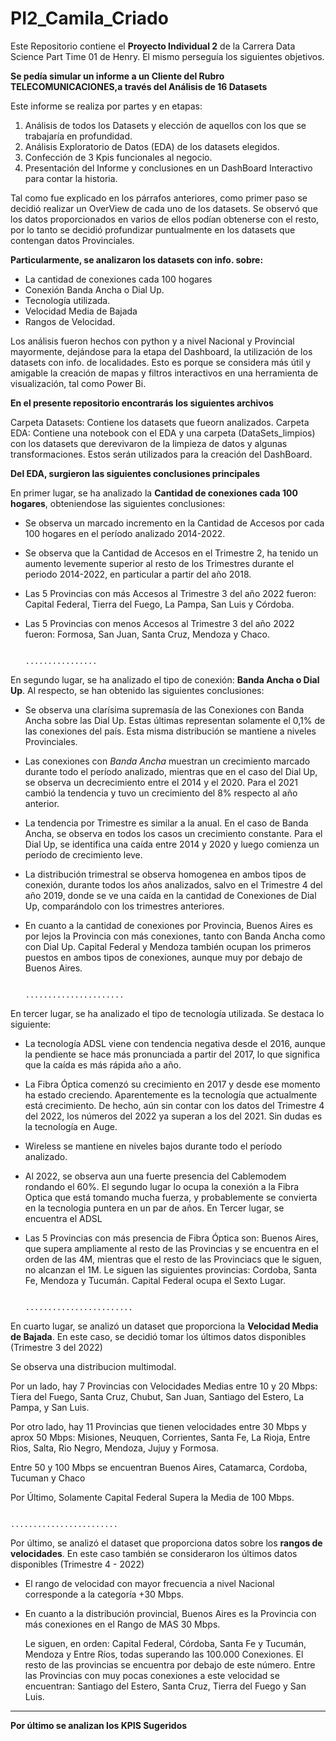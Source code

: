 # PI2_Camila_Criado
Este Repositorio contiene el **Proyecto Individual 2** de la Carrera Data Science Part Time 01 de Henry. 
El mismo perseguía los siguientes objetivos.

**Se pedía simular un informe a un Cliente del Rubro TELECOMUNICACIONES,a través del Análisis de 16 Datasets**

Este informe se realiza por partes y en etapas:

1. Análisis de todos los Datasets y elección de aquellos con los que se trabajaría en profundidad. 
2. Análisis Exploratorio de Datos (EDA) de los datasets elegidos. 
3. Confección de 3 Kpis funcionales al negocio.
4. Presentación del Informe y conclusiones en un DashBoard Interactivo para contar la historia. 

Tal como fue explicado en los párrafos anteriores, como primer paso se decidió realizar un OverView de cada uno de los datasets. 
Se observó que los datos proporcionados en varios de ellos podían obtenerse con el resto, por lo tanto se decidió profundizar puntualmente en los datasets
que contengan datos Provinciales. 

**Particularmente, se analizaron los datasets con info. sobre:**
- La cantidad de conexiones cada 100 hogares
- Conexión Banda Ancha o Dial Up.
- Tecnología utilizada.
- Velocidad Media de Bajada
- Rangos de Velocidad.

Los análisis fueron hechos con python y a nivel Nacional y Provincial mayormente, dejándose para la etapa del Dashboard, la utilización de los datasets con info. de 
localidades. Esto es porque se considera más útil y amigable la creación de mapas y filtros interactivos en una herramienta de visualización, tal como Power Bi. 

**En el presente repositorio encontrarás los siguientes archivos**

Carpeta Datasets: Contiene los datasets que fueorn analizados. 
Carpeta EDA: Contiene una notebook con el EDA y una carpeta (DataSets_limpios) con los datasets que derevivaron de la limpieza de datos y algunas transformaciones.
Estos serán utilizados para la creación del DashBoard. 

**Del EDA, surgieron las siguientes conclusiones principales**

En primer lugar, se ha analizado la **Cantidad de conexiones cada 100 hogares**, obteniendose las siguientes conclusiones:

- Se observa un marcado incremento en la Cantidad de Accesos por cada 100 hogares en el período analizado 2014-2022.

- Se observa que la Cantidad de Accesos en el Trimestre 2, ha tenido un aumento levemente superior al resto de los Trimestres durante el periodo    2014-2022, en particular a partir del año 2018. 

- Las 5 Provincias con más Accesos al Trimestre 3 del año 2022 fueron: Capital Federal, Tierra del Fuego, La Pampa, San Luis y Córdoba. 

- Las 5 Provincias con menos Accesos al Trimestre 3 del año 2022 fueron: Formosa, San Juan, Santa Cruz, Mendoza y Chaco.

                                                            ................
En segundo lugar, se ha analizado el tipo de conexión: **Banda Ancha o Dial Up**. Al respecto, se han obtenido las siguientes conclusiones:

- Se observa una clarísima supremasía de las Conexiones con Banda Ancha sobre las Dial Up. Estas últimas representan solamente el 0,1% de las conexiones del país. Esta misma distribución se mantiene a niveles Provinciales. 

- Las conexiones con *Banda Ancha* muestran un crecimiento marcado durante todo el período analizado, mientras que en el caso del Dial Up, se observa un decrecimiento entre el 2014 y el 2020. Para el 2021 cambió la tendencia y tuvo un crecimiento del 8% respecto al año anterior. 

- La tendencia por Trimestre es similar a la anual. En el caso de Banda Ancha, se observa en todos los casos un crecimiento constante. Para el Dial Up, se identifica una caída entre 2014 y 2020 y luego comienza un período de crecimiento leve. 

- La distribución trimestral se observa homogenea en ambos tipos de conexión, durante todos los años analizados, salvo en el Trimestre 4 del año 2019, donde se ve una caída en la cantidad de Conexiones de Dial Up, comparándolo con los trimestres anteriores. 

- En cuanto a la cantidad de conexiones por Provincia, Buenos Aires es por lejos la Provincia con más conexiones, tanto con Banda Ancha como con Dial Up. Capital Federal y Mendoza también ocupan los primeros puestos en ambos tipos de conexiones, aunque muy por debajo de Buenos Aires. 

                                                        ......................

En tercer lugar, se ha analizado el tipo de tecnología utilizada. Se destaca lo siguiente: 

- La tecnología ADSL viene con tendencia negativa desde el 2016, aunque la pendiente se hace más pronunciada a partir del 2017, lo que significa que la caída es más rápida año a año. 
- La Fibra Óptica comenzó su crecimiento en 2017 y desde ese momento ha estado creciendo. Aparentemente es la tecnología que actualmente está crecimiento. De hecho, aún sin contar con los datos del Trimestre 4 del 2022, los números del 2022 ya superan a los del 2021. Sin dudas es la tecnología en Auge. 
- Wireless se mantiene en niveles bajos durante todo el período analizado. 

- Al 2022, se observa aun una fuerte presencia del Cablemodem rondando el 60%. El segundo lugar lo ocupa la conexión a la Fibra Optica que está tomando mucha fuerza, y probablemente se convierta en la tecnologia puntera en un par de años. En Tercer lugar, se encuentra el ADSL

- Las 5 Provincias con más presencia de Fibra Óptica son:
    Buenos Aires, que supera ampliamente al resto de las Provincias y se encuentra en el orden de las 4M, mientras que el resto de las Provinciacs que le siguen, no alcanzan el 1M.   Le siguen las siguientes provincias: Cordoba, Santa Fe, Mendoza y Tucumán. Capital Federal ocupa el Sexto Lugar. 

                                                        ........................

En cuarto lugar, se analizó un dataset que proporciona la **Velocidad Media de Bajada**. En este caso, se decidió tomar los últimos datos disponibles (Trimestre 3 del 2022)

Se observa una distribucion multimodal. 

Por un lado, hay 7 Provincias con Velocidades Medias entre 10 y 20 Mbps: Tiera del Fuego, Santa Cruz, Chubut, San Juan, Santiago del Estero, La Pampa, y San Luis. 

Por otro lado, hay 11 Provincias que tienen velocidades entre 30 Mbps y aprox 50 Mbps: Misiones, Neuquen, Corrientes, Santa Fe, La Rioja, Entre Rios, Salta, Rio Negro, Mendoza, Jujuy y Formosa. 

Entre 50 y 100 Mbps se encuentran Buenos Aires, Catamarca, Cordoba, Tucuman y Chaco

Por Último, Solamente Capital Federal Supera la Media de 100 Mbps. 

                                                       ........................

Por último, se analizó el dataset que proporciona datos sobre los **rangos de velocidades**. En este caso también se consideraron los últimos datos disponibles (Trimestre 4 - 2022)

- El rango de velocidad con mayor frecuencia a nivel Nacional corresponde a la categoría +30 Mbps. 
- En cuanto a la distribución provincial, Buenos Aires es la Provincia con más conexiones en el Rango de MAS 30 Mbps. 

    Le siguen, en orden: Capital Federal, Córdoba, Santa Fe y Tucumán, Mendoza y Entre Ríos, todas superando las 100.000 Conexiones. 
    El resto de las provincias se encuentra por debajo de este número. 
    Entre las Provincias con muy pocas conexiones a este velocidad se encuentran: Santiago del Estero, Santa Cruz, Tierra del Fuego y San Luis. 

-----------------------------------------------------------------------------------------------------------------------------------------------------------------
**Por último se analizan los KPIS Sugeridos**


